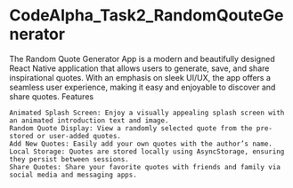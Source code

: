 # CodeAlpha_Task2_RandomQouteGenerator
The Random Quote Generator App is a modern and beautifully designed React Native application that allows users to generate, save, and share inspirational quotes. With an emphasis on sleek UI/UX, the app offers a seamless user experience, making it easy and enjoyable to discover and share quotes.
Features

    Animated Splash Screen: Enjoy a visually appealing splash screen with an animated introduction text and image.
    Random Quote Display: View a randomly selected quote from the pre-stored or user-added quotes.
    Add New Quotes: Easily add your own quotes with the author’s name.
    Local Storage: Quotes are stored locally using AsyncStorage, ensuring they persist between sessions.
    Share Quotes: Share your favorite quotes with friends and family via social media and messaging apps.
